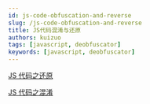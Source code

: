 ```yaml
---
id: js-code-obfuscation-and-reverse
slug: /js-code-obfuscation-and-reverse
title: JS代码混淆与还原
authors: kuizuo
tags: [javascript, deobfuscator]
keywords: [javascript, deobfuscator]
---
```


<!-- truncate -->

[JS 代码之还原](/blog/js-code-deobfuscator)

[JS 代码之混淆](/blog/js-code-obfuscator)
